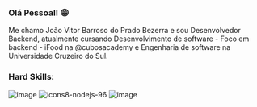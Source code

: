 ### Olá Pessoal! 😁

Me chamo João Vitor Barroso do Prado Bezerra e sou Desenvolvedor Backend, atualmente cursando Desenvolvimento de software - Foco em backend - iFood na @cubosacademy e Engenharia de software na Universidade Cruzeiro do Sul.

### Hard Skills:
![image](https://github.com/joaodoprado/joaodoprado/assets/129133080/9cb9ab72-6e08-44f1-b907-3ec40b5d71ae) ![icons8-nodejs-96](https://github.com/joaodoprado/joaodoprado/assets/129133080/faad3b95-810b-419f-8e76-e7ddad5a9213) ![image](https://github.com/joaodoprado/joaodoprado/assets/129133080/a63698f9-9a0b-49f5-a2b7-88d3eea12c0c)








<!--
**joaodoprado/joaodoprado** is a ✨ _special_ ✨ repository because its `README.md` (this file) appears on your GitHub profile.

Here are some ideas to get you started:

- 🔭 I’m currently working on ...
- 🌱 I’m currently learning ...
- 👯 I’m looking to collaborate on ...
- 🤔 I’m looking for help with ...
- 💬 Ask me about ...
- 📫 How to reach me: ...
- 😄 Pronouns: ...
- ⚡ Fun fact: ...
-->
